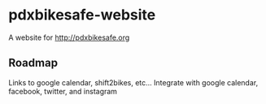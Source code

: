 # pdxbikesafe-website
A website for http://pdxbikesafe.org

## Roadmap
Links to google calendar, shift2bikes, etc...
Integrate with google calendar, facebook, twitter, and instagram
